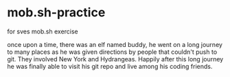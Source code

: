 # mob.sh-practice
for sves mob.sh exercise

once upon a time, there was an elf named buddy, he went on a long journey to many places as he was given directions by people that couldn't push to git. They involved New York and Hydrangeas. Happily after this long journey he was finally able to visit his git repo and live among his coding friends.